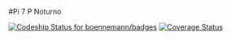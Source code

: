 #Pi 7 P Noturno 

 [![Codeship Status for boennemann/badges](https://www.codeship.io/projects/662f5680-014d-0133-0082-5a41951ccac1/status?branch=master)](https://www.codeship.io/projects/88578)
 [![Coverage Status](https://coveralls.io/repos/ViniciusAnto09/pi7p/badge.svg?branch=master)](https://coveralls.io/r/ViniciusAnto09/pi7p?branch=master)